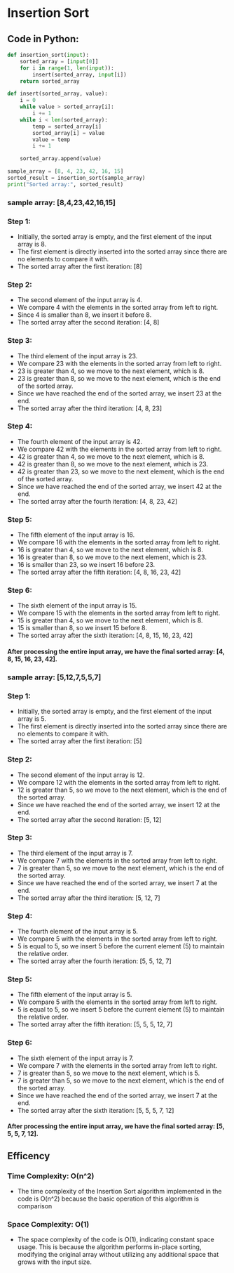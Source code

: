 # Insertion Sort


## Code in Python:

``` python 
def insertion_sort(input):
    sorted_array = [input[0]] 
    for i in range(1, len(input)):
        insert(sorted_array, input[i])  
    return sorted_array

def insert(sorted_array, value):
    i = 0
    while value > sorted_array[i]:
        i += 1
    while i < len(sorted_array):
        temp = sorted_array[i]
        sorted_array[i] = value
        value = temp
        i += 1

    sorted_array.append(value)

sample_array = [8, 4, 23, 42, 16, 15]
sorted_result = insertion_sort(sample_array)
print("Sorted array:", sorted_result)


```

### sample array: [8,4,23,42,16,15]

### Step 1:

- Initially, the sorted array is empty, and the first element of the input array is 8.
- The first element is directly inserted into the sorted array since there are no elements to compare it with.
- The sorted array after the first iteration: [8]

### Step 2:

- The second element of the input array is 4.
- We compare 4 with the elements in the sorted array from left to right.
- Since 4 is smaller than 8, we insert it before 8.
- The sorted array after the second iteration: [4, 8]

### Step 3:

- The third element of the input array is 23.
- We compare 23 with the elements in the sorted array from left to right.
- 23 is greater than 4, so we move to the next element, which is 8.
- 23 is greater than 8, so we move to the next element, which is the end of the sorted array.
- Since we have reached the end of the sorted array, we insert 23 at the end.
- The sorted array after the third iteration: [4, 8, 23]

### Step 4:

- The fourth element of the input array is 42.
- We compare 42 with the elements in the sorted array from left to right.
- 42 is greater than 4, so we move to the next element, which is 8.
- 42 is greater than 8, so we move to the next element, which is 23.
- 42 is greater than 23, so we move to the next element, which is the end of the sorted array.
- Since we have reached the end of the sorted array, we insert 42 at the end.
- The sorted array after the fourth iteration: [4, 8, 23, 42]
### Step 5:

- The fifth element of the input array is 16.
- We compare 16 with the elements in the sorted array from left to right.
- 16 is greater than 4, so we move to the next element, which is 8.
- 16 is greater than 8, so we move to the next element, which is 23.
- 16 is smaller than 23, so we insert 16 before 23.
- The sorted array after the fifth iteration: [4, 8, 16, 23, 42]
### Step 6:

- The sixth element of the input array is 15.
- We compare 15 with the elements in the sorted array from left to right.
- 15 is greater than 4, so we move to the next element, which is 8.
- 15 is smaller than 8, so we insert 15 before 8.
- The sorted array after the sixth iteration: [4, 8, 15, 16, 23, 42]

#### After processing the entire input array, we have the final sorted array: [4, 8, 15, 16, 23, 42].


### sample array: [5,12,7,5,5,7]

### Step 1:

- Initially, the sorted array is empty, and the first element of the input array is 5.
- The first element is directly inserted into the sorted array since there are no elements to compare it with.
- The sorted array after the first iteration: [5]

### Step 2:

- The second element of the input array is 12.
- We compare 12 with the elements in the sorted array from left to right.
- 12 is greater than 5, so we move to the next element, which is the end of the sorted array.
- Since we have reached the end of the sorted array, we insert 12 at the end.
- The sorted array after the second iteration: [5, 12]

### Step 3:

- The third element of the input array is 7.
- We compare 7 with the elements in the sorted array from left to right.
- 7 is greater than 5, so we move to the next element, which is the end of the sorted array.
- Since we have reached the end of the sorted array, we insert 7 at the end.
- The sorted array after the third iteration: [5, 12, 7]

### Step 4:

- The fourth element of the input array is 5.
- We compare 5 with the elements in the sorted array from left to right.
- 5 is equal to 5, so we insert 5 before the current element (5) to maintain the relative order.
- The sorted array after the fourth iteration: [5, 5, 12, 7]

### Step 5:

- The fifth element of the input array is 5.
- We compare 5 with the elements in the sorted array from left to right.
- 5 is equal to 5, so we insert 5 before the current element (5) to maintain the relative order.
- The sorted array after the fifth iteration: [5, 5, 5, 12, 7]

### Step 6:

- The sixth element of the input array is 7.
- We compare 7 with the elements in the sorted array from left to right.
- 7 is greater than 5, so we move to the next element, which is 5.
- 7 is greater than 5, so we move to the next element, which is the end of the sorted array.
- Since we have reached the end of the sorted array, we insert 7 at the end.
- The sorted array after the sixth iteration: [5, 5, 5, 7, 12]

#### After processing the entire input array, we have the final sorted array: [5, 5, 5, 7, 12].


## Efficency

### Time Complexity: O(n^2)
- The time complexity of the Insertion Sort algorithm implemented in the code is O(n^2) because the basic operation of this algorithm is comparison

### Space Complexity: O(1)
- The space complexity of the code is O(1), indicating constant space usage. This is because the algorithm performs in-place sorting, modifying the original array without utilizing any additional space that grows with the input size.

